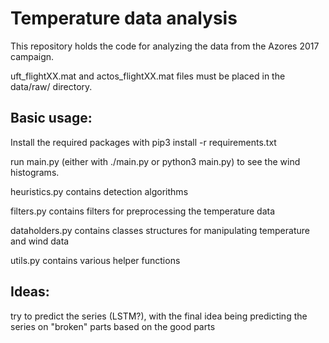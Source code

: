 # Temperature data analysis

This repository holds the code for analyzing the data from the Azores 2017 campaign.

uft\_flightXX.mat and actos\_flightXX.mat files must be placed in the data/raw/ directory.

## Basic usage: 

Install the required packages with pip3 install -r requirements.txt

run main.py (either with ./main.py or python3 main.py) to see the wind histograms. 

heuristics.py contains detection algorithms

filters.py contains filters for preprocessing the temperature data

dataholders.py contains classes structures for manipulating temperature and wind data

utils.py contains various helper functions 

## Ideas:

try to predict the series (LSTM?), with the final idea being predicting the series on "broken" parts based on the good parts
